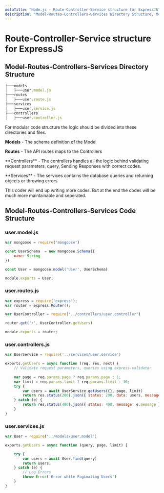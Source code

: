 ```yaml
---
metaTitle: "Node.js - Route-Controller-Service structure for ExpressJS"
description: "Model-Routes-Controllers-Services Directory Structure, Model-Routes-Controllers-Services Code Structure"
---
```


# Route-Controller-Service structure for ExpressJS




## Model-Routes-Controllers-Services Directory Structure


```js
├───models
│   ├───user.model.js
├───routes
│   ├───user.route.js
├───services
│   ├───user.service.js
├───controllers
│   ├───user.controller.js

```

For modular code structure the logic should be divided into these directories and files.

> 
**Models** - The schema definition of the Model


> 
**Routes** - The API routes maps to the Controllers


> 
<p>**Controllers** - The controllers handles all the logic behind validating
request parameters, query, Sending Responses with correct codes.</p>


> 
<p>**Services** - The services contains the database queries and returning
objects or throwing errors</p>


This coder will end up writing more codes. But at the end the codes will be much more maintainable and seperated.



## Model-Routes-Controllers-Services Code Structure


### user.model.js

```js
var mongoose = require('mongoose')

const UserSchema  = new mongoose.Schema({
    name: String
})

const User = mongoose.model('User', UserSchema)

module.exports = User;

```

### user.routes.js

```js
var express = require('express');
var router = express.Router();

var UserController = require('../controllers/user.controller')

router.get('/', UserController.getUsers)

module.exports = router;

```

### user.controllers.js

```js
var UserService = require('../services/user.service')    

exports.getUsers = async function (req, res, next) {
    // Validate request parameters, queries using express-validator
    
    var page = req.params.page ? req.params.page : 1;
    var limit = req.params.limit ? req.params.limit : 10;
    try {
        var users = await UserService.getUsers({}, page, limit)
        return res.status(200).json({ status: 200, data: users, message: "Succesfully Users Retrieved" });
    } catch (e) {
        return res.status(400).json({ status: 400, message: e.message });
    }
}

```

### user.services.js

```js
var User = require('../models/user.model')

exports.getUsers = async function (query, page, limit) {

    try {
        var users = await User.find(query)
        return users;
    } catch (e) {
        // Log Errors
        throw Error('Error while Paginating Users')
    }
}

```

